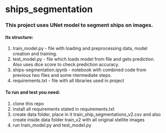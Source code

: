 # ships_segmentation

### This project uses UNet model to segment ships on images.

#### Its structure:
1) train_model.py - file with loading and preprocessing data, model creation and training.
2) test_model.py - file which loads model from file and gets prediction. Also uses dice score to check prediction accuracy.
3) ships-segmentation.ipynb - notebook with combined code from previous two files and some ntermediate steps.
4) requirements.txt - file with all libraries used in project

#### To run and test you need:
1) clone this repo
2) install all requirements stated in requirements.txt
3) create data folder, place in it train_ship_segmentations_v2.csv and also create inside data folder train_v2 with all original stellite images 
4) run train_model.py and test_model.py
